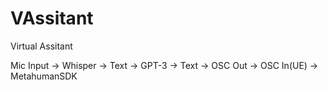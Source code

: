 # VAssitant
Virtual Assitant

Mic Input -> Whisper -> Text -> GPT-3 -> Text -> OSC Out -> OSC In(UE) -> MetahumanSDK
